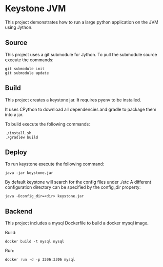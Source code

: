 Keystone JVM
============

This project demonstrates how to run a large python application on the JVM using Jython.

Source
------
This project uses a git submodule for Jython.
To pull the submodule source execute the commands:

```
git submodule init
git submodule update
```

Build
-----
This project creates a keystone jar.
It requires pyenv to be installed.

It uses CPython to download all dependencies and gradle to package them into a jar.

To build execute the following commands:

```
./install.sh
./gradlew build
```

Deploy
------
To run keystone execute the following command:

`java -jar keystone.jar`

By default keystone will search for the config files under ./etc
A different configuration directory can be specified by the config_dir property:

`java -Dconfig_dir=<dir> keystone.jar`

Backend
-------
This project includes a mysql Dockerfile to build a docker mysql image.

Build:

`docker build -t mysql mysql`

Run:

`docker run -d -p 3306:3306 mysql`
